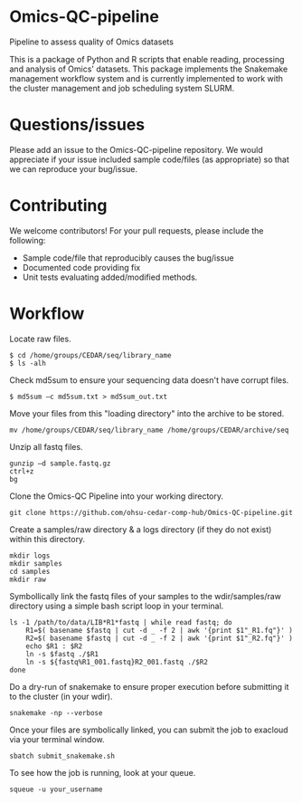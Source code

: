 Omics-QC-pipeline
======================

Pipeline to assess quality of Omics datasets

This is a package of Python and R scripts that enable reading, processing and analysis of Omics' datasets. 
This package implements the Snakemake management workflow system and is currently implemented to work with 
the cluster management and job scheduling system SLURM. 

Questions/issues
======================

Please add an issue to the Omics-QC-pipeline repository. We would appreciate if your issue included sample code/files 
(as appropriate) so that we can reproduce your bug/issue. 


Contributing
======================

We welcome contributors! For your pull requests, please include the following:

* Sample code/file that reproducibly causes the bug/issue
* Documented code providing fix
* Unit tests evaluating added/modified methods. 

Workflow
======================

Locate raw files.

```
$ cd /home/groups/CEDAR/seq/library_name
$ ls -alh
```

Check md5sum to ensure your sequencing data doesn't have corrupt files.

```
$ md5sum –c md5sum.txt > md5sum_out.txt
```

Move your files from this "loading directory" into the archive to be stored.

```
mv /home/groups/CEDAR/seq/library_name /home/groups/CEDAR/archive/seq
```

Unzip all fastq files.

```
gunzip –d sample.fastq.gz
ctrl+z
bg
```

Clone the Omics-QC Pipeline into your working directory.

```
git clone https://github.com/ohsu-cedar-comp-hub/Omics-QC-pipeline.git
```

Create a samples/raw directory & a logs directory (if they do not exist) within this directory.

```
mkdir logs
mkdir samples
cd samples
mkdir raw
```

Symbollically link the fastq files of your samples to the wdir/samples/raw directory using a simple bash script loop in your terminal.

```
ls -1 /path/to/data/LIB*R1*fastq | while read fastq; do
    R1=$( basename $fastq | cut -d _ -f 2 | awk '{print $1"_R1.fq"}' )
    R2=$( basename $fastq | cut -d _ -f 2 | awk '{print $1"_R2.fq"}' )
    echo $R1 : $R2
    ln -s $fastq ./$R1
    ln -s ${fastq%R1_001.fastq}R2_001.fastq ./$R2
done
```

Do a dry-run of snakemake to ensure proper execution before submitting it to the cluster (in your wdir).

```
snakemake -np --verbose
```

Once your files are symbolically linked, you can submit the job to exacloud via your terminal window.

```
sbatch submit_snakemake.sh
```

To see how the job is running, look at your queue.

```
squeue -u your_username
```
